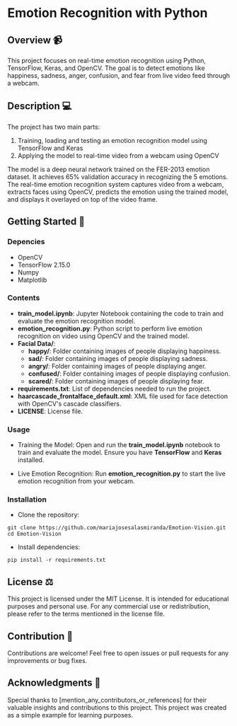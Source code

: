# Emotion Recognition with Python
## Overview 📹
This project focuses on real-time emotion recognition using Python, TensorFlow, Keras, and OpenCV. The goal is to detect emotions like happiness, sadness, anger,
confusion, and fear from live video feed through a webcam. 

## Description 💻
The project has two main parts:
1. Training, loading and testing an emotion recognition model using TensorFlow and Keras
2. Applying the model to real-time video from a webcam using OpenCV

The model is a deep neural network trained on the FER-2013 emotion dataset. It achieves 65% validation accuracy in recognizing the 5 emotions. The real-time
emotion recognition system captures video from a webcam, extracts faces using OpenCV, predicts the emotion using the trained model, and displays it
overlayed on top of the video frame. 

## Getting Started 🚀
### Depencies
- OpenCV
- TensorFlow 2.15.0
- Numpy
- Matplotlib

### Contents
- **train_model.ipynb**: Jupyter Notebook containing the code to train and evaluate the emotion recognition model.
- **emotion_recognition.py**: Python script to perform live emotion recognition on video using OpenCV and the trained model.
- **Facial Data/**:
  - **happy/**: Folder containing images of people displaying happiness.
  - **sad/**: Folder containing images of people displaying sadness.
  - **angry/**: Folder containing images of people displaying anger.
  - **confused/**: Folder containing images of people displaying confusion.
  - **scared/**: Folder containing images of people displaying fear.
- **requirements.txt**: List of dependencies needed to run the project.
- **haarcascade_frontalface_default.xml**: XML file used for face detection with OpenCV's cascade classifiers.
- **LICENSE**: License file.

### Usage
- Training the Model:
Open and run the **train_model.ipynb** notebook to train and evaluate the model. Ensure you have **TensorFlow** and **Keras** installed.

- Live Emotion Recognition:
Run **emotion_recognition.py** to start the live emotion recognition from your webcam.

### Installation
- Clone the repository:
```
git clone https://github.com/mariajosesalasmiranda/Emotion-Vision.git
cd Emotion-Vision
```
- Install dependencies:
```
pip install -r requirements.txt
```
## License ⚖️
This project is licensed under the MIT License. It is intended for educational purposes and personal use. For any commercial use or redistribution, please refer to the terms mentioned in the license file.

## Contribution 🤝
Contributions are welcome! Feel free to open issues or pull requests for any improvements or bug fixes. 

## Acknowledgments 📄
Special thanks to [mention_any_contributors_or_references] for their valuable insights and contributions to this project.
This project was created as a simple example for learning purposes.
